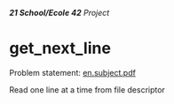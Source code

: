 _**21 School/Ecole 42** Project_

# get_next_line

Problem statement: [en.subject.pdf](https://github.com/mkoch21/get_next_line/blob/main/en.subject.pdf)

Read one line at a time from file descriptor
